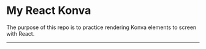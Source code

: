 # My React Konva
The purpose of this repo is to practice rendering Konva elements to screen with React.

___________
